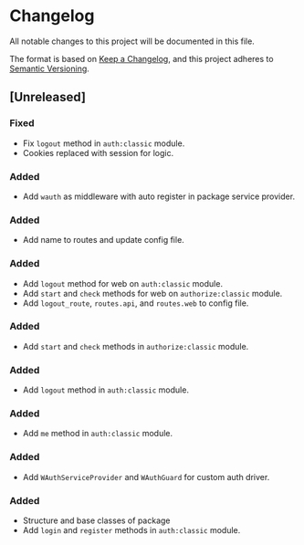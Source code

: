 # Changelog

All notable changes to this project will be documented in this file.

The format is based on [Keep a Changelog](https://keepachangelog.com/en/1.0.0/),
and this project adheres to [Semantic Versioning](https://semver.org/spec/v2.0.0.html).

## [Unreleased]

### Fixed
 - Fix `logout` method in `auth:classic` module.
 - Cookies replaced with session for logic.

### Added 
 - Add `wauth` as middleware with auto register in package service provider.

### Added
 - Add name to routes and update config file.

### Added
 - Add `logout` method for web on `auth:classic` module.
 - Add `start` and `check` methods for web on `authorize:classic` module.
 - Add `logout_route`, `routes.api`, and `routes.web` to config file.

### Added
 - Add `start` and `check` methods in `authorize:classic` module.

### Added
 - Add `logout` method in `auth:classic` module.

### Added
 - Add `me` method in `auth:classic` module.

### Added
 - Add `WAuthServiceProvider` and `WAuthGuard` for custom auth driver.

### Added
 - Structure and base classes of package
 - Add `login` and `register` methods in `auth:classic` module.
